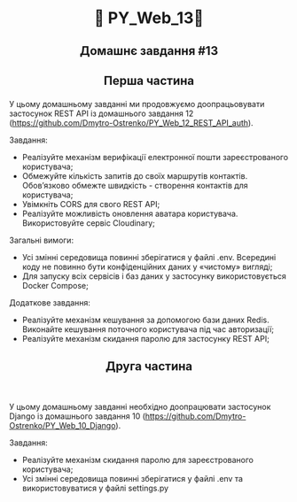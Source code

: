 #  <p align="center">:robot:  PY_Web_13:robot:  </p>

## <p align="center">Домашнє завдання  #13</p>

## <p align="center">Перша частина</p>

​У цьому домашньому завданні ми продовжуємо доопрацьовувати застосунок REST API із домашнього завдання 12 (https://github.com/Dmytro-Ostrenko/PY_Web_12_REST_API_auth).

Завдання:

- Реалізуйте механізм верифікації електронної пошти зареєстрованого користувача;
- Обмежуйте кількість запитів до своїх маршрутів контактів. Обов’язково обмежте швидкість - створення контактів для користувача;
- Увімкніть CORS для свого REST API;
- Реалізуйте можливість оновлення аватара користувача. Використовуйте сервіс Cloudinary;


Загальні вимоги:

- Усі змінні середовища повинні зберігатися у файлі .env. Всередині коду не повинно бути конфіденційних даних у «чистому» вигляді;
- Для запуску всіх сервісів і баз даних у застосунку використовується Docker Compose;

Додаткове завдання:

- Реалізуйте механізм кешування за допомогою бази даних Redis. Виконайте кешування поточного користувача під час авторизації;
- Реалізуйте механізм скидання паролю для застосунку REST API;



## <p align="center">Друга частина</p>

​

У цьому домашньому завданні необхідно доопрацювати застосунок Django із домашнього завдання 10 (https://github.com/Dmytro-Ostrenko/PY_Web_10_Django).

Завдання:



- Реалізуйте механізм скидання паролю для зареєстрованого користувача;
- Усі змінні середовища повинні зберігатися у файлі .env та використовуватися у файлі settings.py
